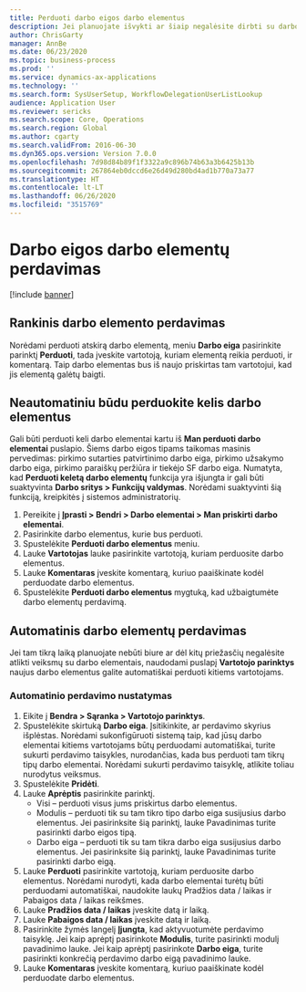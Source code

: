 ```yaml
---
title: Perduoti darbo eigos darbo elementus
description: Jei planuojate išvykti ar šiaip negalėsite dirbti su darbo elementais, juos galite perduoti arba iš naujo priskirti kitiems vartotojams.
author: ChrisGarty
manager: AnnBe
ms.date: 06/23/2020
ms.topic: business-process
ms.prod: ''
ms.service: dynamics-ax-applications
ms.technology: ''
ms.search.form: SysUserSetup, WorkflowDelegationUserListLookup
audience: Application User
ms.reviewer: sericks
ms.search.scope: Core, Operations
ms.search.region: Global
ms.author: cgarty
ms.search.validFrom: 2016-06-30
ms.dyn365.ops.version: Version 7.0.0
ms.openlocfilehash: 7d98d84b89f1f3322a9c896b74b63a3b6425b13b
ms.sourcegitcommit: 267864eb0dccd6e26d49d280bd4ad1b770a73a77
ms.translationtype: HT
ms.contentlocale: lt-LT
ms.lasthandoff: 06/26/2020
ms.locfileid: "3515769"
---
```

# <a name="delegate-work-items-in-a-workflow"></a>Darbo eigos darbo elementų perdavimas

[!include [banner](../../includes/banner.md)]

## <a name="manually-delegate-a-work-item"></a>Rankinis darbo elemento perdavimas

Norėdami perduoti atskirą darbo elementą, meniu **Darbo eiga** pasirinkite parinktį **Perduoti**, tada įveskite vartotoją, kuriam elementą reikia perduoti, ir komentarą. Taip darbo elementas bus iš naujo priskirtas tam vartotojui, kad jis elementą galėtų baigti.

## <a name="manually-delegate-multiple-work-items"></a>Neautomatiniu būdu perduokite kelis darbo elementus

Gali būti perduoti keli darbo elementai kartu iš **Man perduoti darbo elementai** puslapio. Šiems darbo eigos tipams taikomas masinis pervedimas: pirkimo sutarties patvirtinimo darbo eiga, pirkimo užsakymo darbo eiga, pirkimo paraiškų peržiūra ir tiekėjo SF darbo eiga. Numatyta, kad **Perduoti keletą darbo elementų** funkcija yra išjungta ir gali būti suaktyvinta **Darbo sritys > Funkcijų valdymas**. Norėdami suaktyvinti šią funkciją, kreipkitės į sistemos administratorių.
1.  Pereikite į **Įprasti > Bendri > Darbo elementai > Man priskirti darbo elementai**.
2.  Pasirinkite darbo elementus, kurie bus perduoti.
3.  Spustelėkite **Perduoti darbo elementus** meniu.
4.  Lauke **Vartotojas** lauke pasirinkite vartotoją, kuriam perduosite darbo elementus.
5.  Lauke **Komentaras** įveskite komentarą, kuriuo paaiškinate kodėl perduodate darbo elementus.
6.  Spustelėkite **Perduoti darbo elementus** mygtuką, kad užbaigtumėte darbo elementų perdavimą.

## <a name="automatically-delegate-work-items"></a>Automatinis darbo elementų perdavimas

Jei tam tikrą laiką planuojate nebūti biure ar dėl kitų priežasčių negalėsite atlikti veiksmų su darbo elementais, naudodami puslapį **Vartotojo parinktys** naujus darbo elementus galite automatiškai perduoti kitiems vartotojams.

### <a name="set-up-automatic-delegation"></a>Automatinio perdavimo nustatymas
1. Eikite į **Bendra > Sąranka > Vartotojo parinktys**.
2. Spustelėkite skirtuką **Darbo eiga**. Įsitikinkite, ar perdavimo skyrius išplėstas. Norėdami sukonfigūruoti sistemą taip, kad jūsų darbo elementai kitiems vartotojams būtų perduodami automatiškai, turite sukurti perdavimo taisykles, nurodančias, kada bus perduoti tam tikrų tipų darbo elementai. Norėdami sukurti perdavimo taisyklę, atlikite toliau nurodytus veiksmus.  
3. Spustelėkite **Pridėti**.
4. Lauke **Aprėptis** pasirinkite parinktį.
    - Visi – perduoti visus jums priskirtus darbo elementus.
    - Modulis – perduoti tik su tam tikro tipo darbo eiga susijusius darbo elementus. Jei pasirinksite šią parinktį, lauke Pavadinimas turite pasirinkti darbo eigos tipą.
    - Darbo eiga – perduoti tik su tam tikra darbo eiga susijusius darbo elementus. Jei pasirinksite šią parinktį, lauke Pavadinimas turite pasirinkti darbo eigą.  
5. Lauke **Perduoti** pasirinkite vartotoją, kuriam perduosite darbo elementus. Norėdami nurodyti, kada darbo elementai turėtų būti perduodami automatiškai, naudokite laukų Pradžios data / laikas ir Pabaigos data / laikas reikšmes.  
6. Lauke **Pradžios data / laikas** įveskite datą ir laiką.
7. Lauke **Pabaigos data / laikas** įveskite datą ir laiką.
8. Pasirinkite žymės langelį **Įjungta**, kad aktyvuotumėte perdavimo taisyklę. Jei kaip aprėptį pasirinkote **Modulis**, turite pasirinkti modulį pavadinimo lauke. Jei kaip aprėptį pasirinkote **Darbo eiga**, turite pasirinkti konkrečią perdavimo darbo eigą pavadinimo lauke.  
9. Lauke **Komentaras** įveskite komentarą, kuriuo paaiškinate kodėl perduodate darbo elementus.

